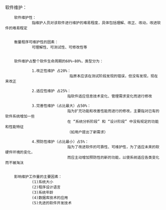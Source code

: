软件维护：


		软件维护性：
				指维护人员对该软件进行维护的难易程度，具体包括理解、改正、改动，改进软件的难易程定


		衡量程序可维护性的因素：
				可理解性、可测试性、可修改性等


		软件维护占整个软件生命周期的60%~80%，类型分为：

				1.改正性维护 占20%：
								 指原本应该在测试阶段发现的错误，但没有发现，现在来改正

				2.适应性维护	占25%：
								指软件适应信息技术变化、管理需求变化而进行修改

				3.完善性维护（占比最大）占50%：
								指为扩充功能和改善性能而进行的修改，主要指对已有的软件系统增加一些
								在 “系统分析阶段” 和 “设计阶段” 中没有规定的功能和性能特征
								（如用户提出了新需求）

				4.预防性维护（占比最小）占5%：
								指为了改进软件的可靠性、可维护性，为了适应未来的软硬件环境的变化，
								而应主动增加预防性的新的功能，以使系统适应各类变化而不被淘汰


		影响维护工作量的主要因素：
				(1)系统大小
				(2)程序设计语言
				(3)系统年龄
				(4)数据库技术的应用
				(5)先进的软件开发技术